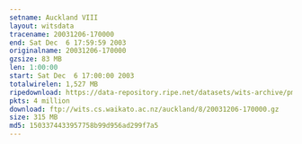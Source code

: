 ```yaml
---
setname: Auckland VIII
layout: witsdata
tracename: 20031206-170000
end: Sat Dec  6 17:59:59 2003
originalname: 20031206-170000
gzsize: 83 MB
len: 1:00:00
start: Sat Dec  6 17:00:00 2003
totalwirelen: 1,527 MB
ripedownload: https://data-repository.ripe.net/datasets/wits-archive/pma/long/auck/8//20031206-170000.gz
pkts: 4 million
download: ftp://wits.cs.waikato.ac.nz/auckland/8/20031206-170000.gz
size: 315 MB
md5: 1503374433957758b99d956ad299f7a5
---
```

